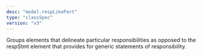 ```yaml
---
desc: "model.respLikePart"
type: "classSpec"
version: "v3"
---
```


Groups elements that delineate particular responsibilities as opposed to the respStmt
element that provides for generic statements of responsibility.